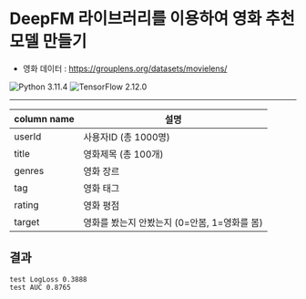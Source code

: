 #  DeepFM 라이브러리를 이용하여 영화 추천 모델 만들기

* 영화 데이터 : https://grouplens.org/datasets/movielens/

![Python 3.11.4](https://img.shields.io/badge/python-3.11.4-blue.svg)
![TensorFlow 2.12.0](https://img.shields.io/badge/TensorFlow-2.12.0-orange.svg)

---

|column name|설명|
|---	|---	|
|userId|사용자ID (총 1000명)|
|title|영화제목 (총 100개)|
|genres|영화 장르|
|tag|영화 태그|
|rating|영화 평점|
|target|영화를 봤는지 안봤는지 (0=안봄, 1=영화를 봄)|


## 결과

    test LogLoss 0.3888
    test AUC 0.8765

